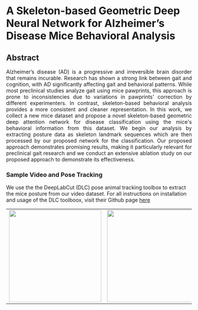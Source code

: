 # **A Skeleton-based Geometric Deep Neural Network for Alzheimer’s Disease Mice Behavioral Analysis**


## Abstract
<div style="text-align: justify"> 
Alzheimer’s disease (AD) is a progressive and irreversible brain disorder that remains incurable. Research has shown a strong link between gait and cognition, with AD significantly affecting gait and behavioral patterns. While most preclinical studies analyze gait using mice pawprints, this approach is prone to inconsistencies due to variations in pawprints' correction by different experimenters. In contrast, skeleton-based behavioral analysis provides a more consistent and cleaner representation. In this work, we collect a new mice dataset and propose a novel skeleton-based geometric deep attention network for disease classification using the mice's behavioral information from this dataset. We begin our analysis by extracting posture data as skeleton landmark sequences which are then processed by our proposed network for the classification. Our proposed approach demonstrates promising results, making it particularly relevant for preclinical gait research and we conduct an extensive ablation study on our proposed approach to demonstrate its effectiveness.
</div>

### Sample Video and Pose Tracking 
We use the the DeepLabCut (DLC) pose animal tracking toolbox to extract the mice posture from our video dataset. For all instructions on installation and usage of the DLC toolboox, visit their Github page [here](https://github.com/DeepLabCut/DeepLabCut/tree/main)

<table style="width:100%; table-layout:fixed;">
  <tr>
    <td><img width="250px" src="samples/Video.gif"></td>
    <td><img width="250px" src="samples/Tracking.gif"></td>
  </tr>
